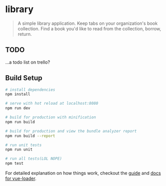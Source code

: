 # library

> A simple library application. Keep tabs on your organization's book collection. Find a book you'd like to read from the collection, borrow, return.


## TODO
...a todo list on trello?

## Build Setup

``` bash
# install dependencies
npm install

# serve with hot reload at localhost:8080
npm run dev

# build for production with minification
npm run build

# build for production and view the bundle analyzer report
npm run build --report

# run unit tests
npm run unit

# run all tests(LOL NOPE)
npm test 
```

For detailed explanation on how things work, checkout the [guide](http://vuejs-templates.github.io/webpack/) and [docs for vue-loader](http://vuejs.github.io/vue-loader).

